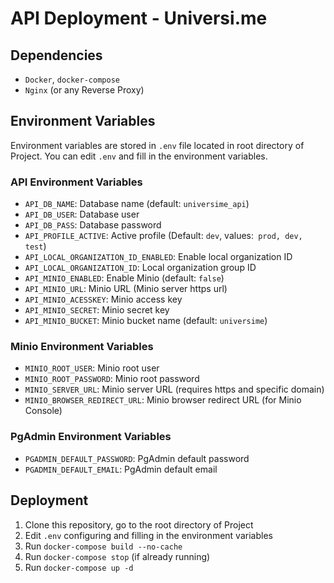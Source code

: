 # API Deployment - Universi.me
## Dependencies
- `Docker`, `docker-compose`
- `Nginx` (or any Reverse Proxy)

## Environment Variables
Environment variables are stored in `.env` file located in root directory of Project. You can edit `.env` and fill in the environment variables. 

### API Environment Variables
- `API_DB_NAME`: Database name (default: `universime_api`)
- `API_DB_USER`: Database user
- `API_DB_PASS`: Database password
- `API_PROFILE_ACTIVE`: Active profile (Default: `dev`, values:` prod, dev, test`)
- `API_LOCAL_ORGANIZATION_ID_ENABLED`: Enable local organization ID
- `API_LOCAL_ORGANIZATION_ID`: Local organization group ID
- `API_MINIO_ENABLED`: Enable Minio (default: `false`)
- `API_MINIO_URL`: Minio URL (Minio server https url)
- `API_MINIO_ACESSKEY`: Minio access key
- `API_MINIO_SECRET`: Minio secret key
- `API_MINIO_BUCKET`: Minio bucket name (default: `universime`)

### Minio Environment Variables
- `MINIO_ROOT_USER`: Minio root user
- `MINIO_ROOT_PASSWORD`: Minio root password
- `MINIO_SERVER_URL`: Minio server URL (requires https and specific domain)
- `MINIO_BROWSER_REDIRECT_URL`: Minio browser redirect URL (for Minio Console)

### PgAdmin Environment Variables
- `PGADMIN_DEFAULT_PASSWORD`: PgAdmin default password
- `PGADMIN_DEFAULT_EMAIL`: PgAdmin default email

## Deployment
1. Clone this repository, go to the root directory of Project
2. Edit `.env` configuring and filling in the environment variables
3. Run `docker-compose build --no-cache`
4. Run `docker-compose stop` (if already running)
5. Run `docker-compose up -d`

